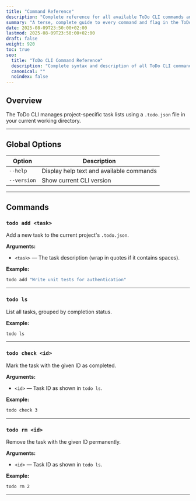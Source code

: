 ```yaml
---
title: "Command Reference"
description: "Complete reference for all available ToDo CLI commands and options."
summary: "A terse, complete guide to every command and flag in the ToDo CLI."
date: 2025-08-09T23:50:00+02:00
lastmod: 2025-08-09T23:50:00+02:00
draft: false
weight: 920
toc: true
seo:
  title: "ToDo CLI Command Reference"
  description: "Complete syntax and description of all ToDo CLI commands and flags."
  canonical: ""
  noindex: false
---
```


## Overview

The ToDo CLI manages project-specific task lists using a `.todo.json` file in your current working directory.

---

## Global Options

| Option      | Description                              |
| ----------- | ---------------------------------------- |
| `--help`    | Display help text and available commands |
| `--version` | Show current CLI version                 |

---

## Commands

### `todo add <task>`

Add a new task to the current project's `.todo.json`.

**Arguments:**

- `<task>` — The task description (wrap in quotes if it contains spaces).

**Example:**

```bash
todo add "Write unit tests for authentication"
```

---

### `todo ls`

List all tasks, grouped by completion status.

**Example:**

```bash
todo ls
```

---

### `todo check <id>`

Mark the task with the given ID as completed.

**Arguments:**

- `<id>` — Task ID as shown in `todo ls`.

**Example:**

```bash
todo check 3
```

---

### `todo rm <id>`

Remove the task with the given ID permanently.

**Arguments:**

- `<id>` — Task ID as shown in `todo ls`.

**Example:**

```bash
todo rm 2
```

---

